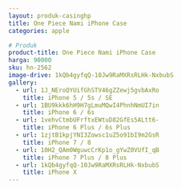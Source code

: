 ```yaml
---
layout: produk-casinghp
title: One Piece Nami iPhone Case
categories: apple

# Produk
product-title: One Piece Nami iPhone Case
harga: 90000
sku: hn-2562
image-drive: 1kQb4gyfqQ-10Jw9RaMXRsRLHk-NxbubS
gallery:
  - url: 1J_NEroQYUifGhSTV46gZZewj5gvbAxRo
    title: iPhone 5 / 5s / SE
  - url: 1BU9kkk6hH9H7gLmuMQwI4PhnhNmUI7in
    title: iPhone 6 / 6s
  - url: 1vehvCtmbUFrftxEWtuD82GfEs5ALtt6-
    title: iPhone 6 Plus / 6s Plus
  - url: 1zjtB1kpjYNI3Zowsc1uZ5o91bI9m2GsR
    title: iPhone 7 / 8
  - url: 10H2_QAm0WguwcCrKp1o_gYwZ0VUfI_qB
    title: iPhone 7 Plus / 8 Plus
  - url: 1kQb4gyfqQ-10Jw9RaMXRsRLHk-NxbubS
    title: iPhone X
---
```

